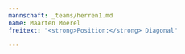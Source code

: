 ```yaml
---
mannschaft: _teams/herren1.md
name: Maarten Moerel
freitext: "<strong>Position:</strong> Diagonal"

---
```

